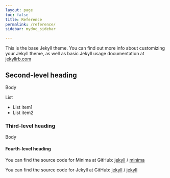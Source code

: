 ```yaml
---
layout: page
toc: false
title: Reference
permalink: /reference/
sidebar: mydoc_sidebar

---
```


This is the base Jekyll theme. You can find out more info about customizing your Jekyll theme, as well as basic Jekyll usage documentation at [jekyllrb.com](https://jekyllrb.com/)


## Second-level heading 

Body

List
*  List item1
*  List item2

### Third-level heading

Body


#### Fourth-level heading

You can find the source code for Minima at GitHub:
[jekyll][jekyll-organization] /
[minima](https://github.com/jekyll/minima)

You can find the source code for Jekyll at GitHub:
[jekyll][jekyll-organization] /
[jekyll](https://github.com/jekyll/jekyll)


[jekyll-organization]: https://github.com/jekyll
